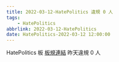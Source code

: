 ```yaml
---
title: 2022-03-12-HatePolitics 違規 0 人
tags:
    - HatePolitics
abbrlink: 2022-03-12-HatePolitics
date: HatePolitics-2022-03-12 12:00:00
---
```

HatePolitics 板 [板規連結](https://www.ptt.cc/bbs/HatePolitics/M.1617115262.A.D60.html)
昨天違規 0 人
